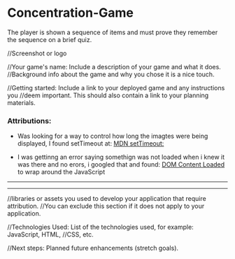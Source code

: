 # Concentration-Game
The player is shown a sequence of items and must prove they remember the sequence on a brief quiz.

//Screenshot or logo

//Your game's name: Include a description of your game and what it does.
//Background info about the game and why you chose it is a nice touch.

//Getting started: Include a link to your deployed game and any instructions you
//deem important. This should also contain a link to your planning materials.

### Attributions: 

- Was looking for a way to control how long the imagtes were being displayed, I found setTimeout at: [MDN setTimeout:](https://developer.mozilla.org/en-US/docs/Web/API/WorkerGlobalScope/setTimeout)

- I was gettinng an error saying somethign was not loaded when i knew it was there and no erors, i googled that and found: [DOM Content Loaded](https://dev.to/smpnjn/waiting-for-the-dom-to-be-ready-in-javascript-42l7) to wrap around the JavaScript




---
---



//libraries or assets you used to develop your application that require attribution.
//You can exclude this section if it does not apply to your application.

//Technologies Used: List of the technologies used, for example: JavaScript, HTML,
//CSS, etc.

//Next steps: Planned future enhancements (stretch goals).


